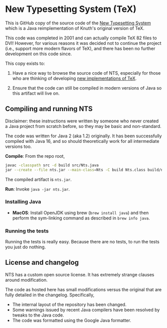 # New Typesetting System (TeX)

This is GitHub copy of the source code of the 
[New Typesetting System](https://en.wikipedia.org/wiki/New_Typesetting_System) 
    which is a Java reimplementation
    of Knuth's original version of TeX.

This code was completed in 2001 and can actually compile TeX 82 files to DVI!
However, for various reasons it was decided not to continue the project (i.e., support more modern flavors of TeX),
	and there has been no further development on this code since.

This copy exists to:

1. Have a nice way to browse the source code of NTS, especially for those who are thinking of
	developing [new implementations of TeX](https://github.com/jamespfennell/texide).

2. Ensure that the code can still be compiled in modern versions of Java so this artifact
	will live on.

## Compiling and running NTS

Disclaimer: these instructions were written by someone who never created a Java project from scratch before,
so they may be basic and non-standard.

The code was written for Java 2 (aka 1.2) originally.
It has been successfully compiled with Java 16, and so should theoretically work for all
intermediate versions too.

**Compile**: From the repo root, 
```sh
javac -classpath src -d build src/Nts.java
jar --create --file nts.jar --main-class=Nts -C build Nts.class build/nts
```
The compiled artifact is `nts.jar`.

**Run**: Invoke `java -jar nts.jar`.

### Installing Java

- **MacOS**:
    Install OpenJDK using brew (`brew install java`) and then perform the sym-linking
     command as described in `brew info java`.

### Running the tests

Running the tests is really easy. Because there are no tests, to run the tests you just do nothing.

## License and changelog

NTS has a custom open source license.
It has extremely strange clauses around modification.

The code as hosted here has small modifications versus the original that are fully detailed in the changelog.
Specifically,
- The internal layout of the repository has been changed.
- Some warnings issued by recent Java compilers have been resolved by tweaks to the Java code.
- The code was formatted using the Google Java formatter.
